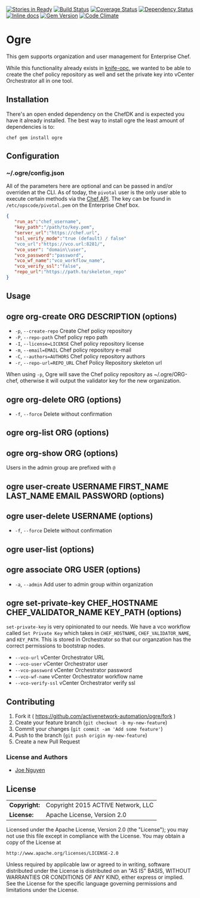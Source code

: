 [![Stories in Ready](https://badge.waffle.io/activenetwork-automation/ogre.svg?label=ready&title=Ready)](http://waffle.io/activenetwork-automation/ogre) [![Build Status](https://travis-ci.org/activenetwork-automation/ogre.svg)](https://travis-ci.org/activenetwork-automation/ogre)
[![Coverage Status](https://coveralls.io/repos/activenetwork-automation/ogre/badge.svg)](https://coveralls.io/r/activenetwork-automation/ogre)
[![Dependency Status](https://gemnasium.com/activenetwork-automation/ogre.svg)](https://gemnasium.com/activenetwork-automation/ogre)
[![Inline docs](http://inch-ci.org/github/activenetwork-automation/ogre.png?branch=master)](http://inch-ci.org/github/activenetwork-automation/ogre)
[![Gem Version](https://badge.fury.io/rb/ogre.svg)](http://badge.fury.io/rb/ogre) [![Code Climate](https://codeclimate.com/github/activenetwork-automation/ogre/badges/gpa.svg)](https://codeclimate.com/github/activenetwork-automation/ogre)

# Ogre

This gem supports organization and user management for Enterprise Chef.

While this functionality already exists in [knife-opc](https://github.com/chef/knife-opc), we wanted to be able to create the chef policy repository as well and set the private key into vCenter Orchestrator all in one tool.

## Installation

There's an open ended dependency on the ChefDK and is expected you have it already installed.  The best way to install ogre the least amount of dependencies is to:

`chef gem install ogre`

## Configuration

### ~/.ogre/config.json

All of the parameters here are optional and can be passed in and/or overriden at the CLI.  As of today, the `pivotal` user is the only user able to execute certain methods via the [Chef API](https://docs.chef.io/api_chef_server.html).  The key can be found in `/etc/opscode/pivotal.pem` on the Enterprise Chef box.

``` json
{
   "run_as":"chef_username",
   "key_path":"/path/to/key.pem",
   "server_url":"https://chef.url",
   "ssl_verify_mode":"true (default) / false"
   "vco_url":"https://vco.url:8281/",
   "vco_user": "domain\\user",
   "vco_password":"password",
   "vco_wf_name":"vco_workflow_name",
   "vco_verify_ssl":"false",
   "repo_url":"https://path.to/skeleton_repo"
}

```

## Usage
ogre org-create ORG DESCRIPTION (options)
---
- `-p`, `--create-repo` Create Chef policy repository
- `-P`, `--repo-path` Chef policy repo path
- `-I`, `--license=LICENSE` Chef policy repository license
- `-m`, `--email=EMAIL` Chef policy repository e-mail
- `-C`, `--authors=AUTHORS` Chef policy repository authors
- `-r`, `--repo-url=REPO_URL` Chef Policy Repository skeleton url

When using `-p`, Ogre will save the Chef policy repository as ~/.ogre/ORG-chef, otherwise it will output the validator key for the new organization.

ogre org-delete ORG (options)
---
- `-f`, `--force` Delete without confirmation

ogre org-list ORG (options)
---

ogre org-show ORG (options)
---
Users in the admin group are prefixed with `@`

ogre user-create USERNAME FIRST_NAME LAST_NAME EMAIL PASSWORD (options)
---

ogre user-delete USERNAME (options)
---
- `-f`, `--force` Delete without confirmation

ogre user-list (options)
---

ogre associate ORG USER (options)
---
- `-a`, `--admin` Add user to admin group within organization

ogre set-private-key CHEF_HOSTNAME CHEF_VALIDATOR_NAME KEY_PATH (options)
---

`set-private-key` is very opinionated to our needs.  We have a vco workflow called `Set Private Key` which takes in `CHEF_HOSTNAME`, `CHEF_VALIDATOR_NAME`, and `KEY_PATH`.  This is stored in Orchestrator so that our organzation has the correct permissions to bootstrap nodes.

- `--vco-url` vCenter Orchestrator URL
- `--vco-user` vCenter Orchestrator user
- `--vco-password` vCenter Orchestrator password
- `--vco-wf-name` vCenter Orchestrator workflow name
- `--vco-verify-ssl` vCenter Orchestrator verify ssl

## Contributing

1. Fork it ( https://github.com/activenetwork-automation/ogre/fork )
2. Create your feature branch (`git checkout -b my-new-feature`)
3. Commit your changes (`git commit -am 'Add some feature'`)
4. Push to the branch (`git push origin my-new-feature`)
5. Create a new Pull Request

### License and Authors

- [Joe Nguyen](https://github.com/joenguyen)

## License ##

|                      |                                          |
|:---------------------|:-----------------------------------------|
| **Copyright:**       | Copyright 2015 ACTIVE Network, LLC
| **License:**         | Apache License, Version 2.0

Licensed under the Apache License, Version 2.0 (the "License");
you may not use this file except in compliance with the License.
You may obtain a copy of the License at

    http://www.apache.org/licenses/LICENSE-2.0

Unless required by applicable law or agreed to in writing, software
distributed under the License is distributed on an "AS IS" BASIS,
WITHOUT WARRANTIES OR CONDITIONS OF ANY KIND, either express or implied.
See the License for the specific language governing permissions and
limitations under the License.
